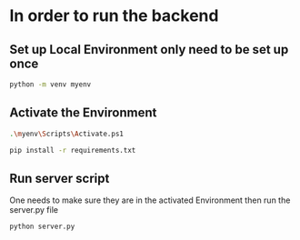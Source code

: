 # In order to run the backend
## Set up Local Environment only need to be set up once

```sh
python -m venv myenv
```


## Activate the Environment
```sh
.\myenv\Scripts\Activate.ps1
```

```sh
pip install -r requirements.txt
```

## Run server script

One needs to make sure they are in the activated Environment then run the server.py file

```sh
python server.py
```
